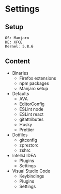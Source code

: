 # Settings

## Setup

```
OS: Manjaro
DE: XFCE
Kernel: 5.8.6
```

## Content

* Binaries
  * Firefox extensions
  * npm packages
  * Manjaro setup
* Defaults
  * AVA
  * EditorConfig
  * ESLint node
  * ESLint react
  * gitattributes
  * Husky
  * Prettier
* Dotfiles
  * gitconfig
  * zpreztorc
  * zshrc
* IntelliJ IDEA
  * Plugins
  * Settings
* Visual Studio Code
  * Keybindings
  * Plugins
  * Settings
